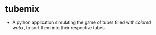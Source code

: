 # tubemix
- A python application simulating the game of tubes filled with *colored water*, to sort them into their respective tubes

